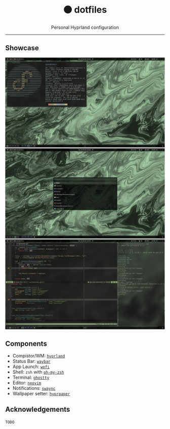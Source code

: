 <div align="center">
<h1>⚫ dotfiles</h1>
<p>Personal Hyprland configuration</p>

</div>

---
## Showcase
![Desktop with fastfetch](./source/dotfiles/img/fastfetch.png)
![Desktop with wofi](./source/dotfiles/img/wofi.png)
![Neovim](./source/dotfiles/img/nvim.png)

## Components
- Compistor/WM: [`hyprland`](https://github.com/hyprwm/Hyprland)
- Status Bar: [`waybar`](https://github.com/Alexays/Waybar)
- App Launch: [`wofi`](https://hg.sr.ht/~scoopta/wofi)
- Shell: `zsh` with [`oh-my-zsh`](https://github.com/ohmyzsh/ohmyzsh/)
- Terminal: [`ghostty`](https://github.com/ghostty-org/ghostty)
- Editor: [`neovim`](https://github.com/neovim/neovim)
- Notifications: [`swaync`](https://github.com/ErikReider/SwayNotificationCenter)
- Wallpaper setter: [`hyprpaper`](https://github.com/hyprwm/hyprpaper)

## Acknowledgements
`TODO`
